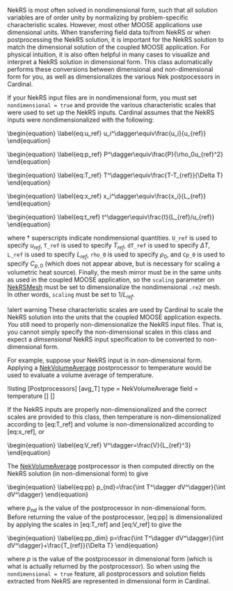 NekRS is most often solved in nondimensional form, such that all solution variables
are of order unity by normalizing by problem-specific characteristic scales. However,
most other MOOSE applications use dimensional units. When transferring field data to/from
NekRS or when postprocessing the NekRS solution, it is important for the NekRS solution
to match the dimensional solution of the coupled MOOSE application. For physical intuition,
it is also often helpful in many cases to visualize and interpret a NekRS solution
in dimensional form. This class
automatically performs these conversions between dimensional and non-dimensional form for you, as
well as dimensionalizes the various Nek postpocessors in Cardinal.

If your NekRS input files are in nondimensional form, you must set
`nondimensional = true` and provide the various characteristic scales that were used to
set up the NekRS inputs. Cardinal assumes that the NekRS inputs were nondimensionalized
with the following:

\begin{equation}
\label{eq:u_ref}
u_i^\dagger\equiv\frac{u_i}{u_{ref}}
\end{equation}

\begin{equation}
\label{eq:p_ref}
P^\dagger\equiv\frac{P}{\rho_0u_{ref}^2}
\end{equation}

\begin{equation}
\label{eq:T_ref}
T^\dagger\equiv\frac{T-T_{ref}}{\Delta T}
\end{equation}

\begin{equation}
\label{eq:x_ref}
x_i^\dagger\equiv\frac{x_i}{L_{ref}}
\end{equation}

\begin{equation}
\label{eq:t_ref}
t^\dagger\equiv\frac{t}{L_{ref}/u_{ref}}
\end{equation}

where $\dagger$ superscripts indicate nondimensional quantities.
`U_ref` is used to specify $u_{ref}$, `T_ref` is used to specify $T_{ref}$,
`dT_ref` is used to specify $\Delta T$, `L_ref` is used to specify $L_{ref}$,
`rho_0` is used to specify $\rho_0$, and `Cp_0` is used to specify $C_{p,0}$
(which does not appear above, but is necessary for scaling a volumetric heat source).
Finally, the mesh mirror must be in the same units as used in the coupled MOOSE application,
so the `scaling` parameter on [NekRSMesh](/mesh/NekRSMesh.md) must be set to
dimensionalize the nondimensional `.re2` mesh. In other words,
`scaling` must be set to $1/L_{ref}$.

!alert warning
These characteristic scales are used by Cardinal to scale the NekRS solution
into the units that the coupled MOOSE application expects. *You* still need to properly
non-dimensionalize the NekRS input files. That is, you cannot
simply specify the non-dimensional scales in this class and expect a *dimsensional*
NekRS input specification to be converted to non-dimensional form.

For example, suppose your NekRS input is in non-dimensional form. Applying a
[NekVolumeAverage](/postprocessors/NekVolumeAverage.md) postprocessor to temperature
would be used to evaluate a volume average of temperature.

!listing
[Postprocessors]
  [avg_T]
    type = NekVolumeAverage
    field = temperature
  []
[]

If the NekRS inputs are properly non-dimensionalized and the correct scales
are provided to this class, then temperature is non-dimensionalized according
to [eq:T_ref] and volume is non-dimensionalized according to [eq:x_ref], or

\begin{equation}
\label{eq:V_ref}
V^\dagger=\frac{V}{L_{ref}^3}
\end{equation}

The [NekVolumeAverage](/postprocessors/NekVolumeAverage.md) postprocessor
is then computed directly on the NekRS solution (in non-dimensional form)
to give

\begin{equation}
\label{eq:pp}
p_{nd}=\frac{\int T^\dagger dV^\dagger}{\int dV^\dagger}
\end{equation}

where $p_{nd}$ is the value of the postprocessor in non-dimensional form. Before returning the value
of the postprocessor, [eq:pp] is dimensionalized by applying the scales in [eq:T_ref]
and [eq:V_ref] to give the

\begin{equation}
\label{eq:pp_dim}
p=\frac{\int T^\dagger dV^\dagger}{\int dV^\dagger}+\frac{T_{ref}}{\Delta T}
\end{equation}

where $p$ is the value of the postprocessor in dimensional form (which
is what is actually returned by the postprocessor).
So when using the `nondimensional = true` feature, all postprocessors
and solution fields extracted from NekRS are represented in dimensional
form in Cardinal.
